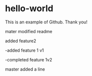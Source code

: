 # hello-world

This is an example of Github. Thank you!


mater modified readme

added feature2

-added feature 1 v1

-completed feature 1v2

master added a line
